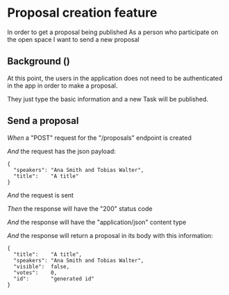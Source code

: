 # Proposal creation feature

In order to get a proposal being published
  As a person who participate on the open space
  I want to send a new proposal

## Background ()

At this point, the users in the application does not need to be authenticated in the app
  in order to make a proposal.

  They just type the basic information and a new Task will be published.

## Send a proposal

_When_ a "POST" request for the "/proposals" endpoint is created

_And_ the request has the json payload:

```
{
  "speakers": "Ana Smith and Tobias Walter",
  "title":    "A title"
}
```

_And_ the request is sent

_Then_ the response will have the "200" status code

_And_ the response will have the "application/json" content type

_And_ the response will return a proposal in its body with this information:

```
{
  "title":    "A title",
  "speakers": "Ana Smith and Tobias Walter",
  "visible":  false,
  "votes":    0,
  "id":       "generated id"
}
```


